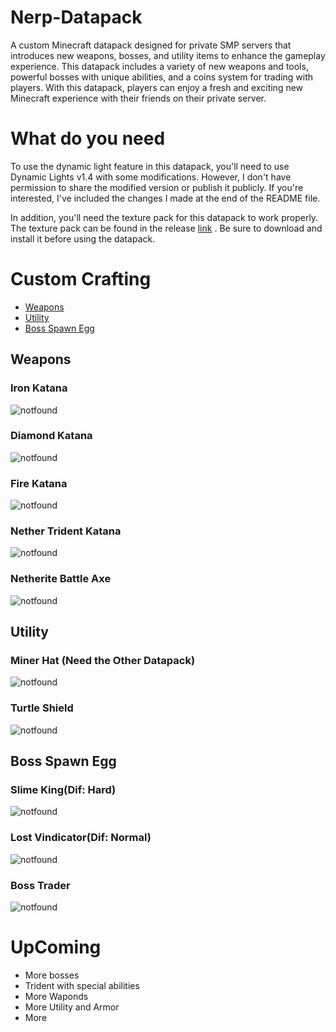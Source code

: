 # Nerp-Datapack
 A custom Minecraft datapack designed for private SMP servers that introduces new weapons, bosses, and utility items to enhance the gameplay experience. This datapack includes a variety of new weapons and tools, powerful bosses with unique abilities, and a coins system for trading with players. With this datapack, players can enjoy a fresh and exciting new Minecraft experience with their friends on their private server.
 
 # What do you need
  To use the dynamic light feature in this datapack, you'll need to use Dynamic Lights v1.4 with some modifications. However, I don't have permission to share the modified version or publish it publicly. If you're interested, I've included the changes I made at the end of the README file.
  
  In addition, you'll need the texture pack for this datapack to work properly. The texture pack can be found in the release [link](https://github.com/Jpsloureiro2002/Nerp-Datapack/releases/tag/Alpha) . Be sure to download and install it before using the datapack.
# Custom Crafting

- [Weapons](https://github.com/Jpsloureiro2002/Nerp-Datapack/edit/main/README.md#weapons)
- [Utility](https://github.com/Jpsloureiro2002/Nerp-Datapack/edit/main/README.md#utility)
- [Boss Spawn Egg](https://github.com/Jpsloureiro2002/Nerp-Datapack/edit/main/README.md#boss-spawn-egg)

## Weapons
### Iron Katana
![notfound](https://raw.githubusercontent.com/Jpsloureiro2002/Nerp-Datapack/main/crafts/katana.png)

### Diamond Katana
![notfound](https://raw.githubusercontent.com/Jpsloureiro2002/Nerp-Datapack/main/crafts/diamond_katana.png)

### Fire Katana
![notfound](https://raw.githubusercontent.com/Jpsloureiro2002/Nerp-Datapack/main/crafts/katana_fire.png)

### Nether Trident Katana
![notfound](https://raw.githubusercontent.com/Jpsloureiro2002/Nerp-Datapack/main/crafts/nether-trident.png)

### Netherite Battle Axe
![notfound](https://raw.githubusercontent.com/Jpsloureiro2002/Nerp-Datapack/main/crafts/netherite-axe.png)

## Utility
### Miner Hat (Need the Other Datapack)
![notfound](https://raw.githubusercontent.com/Jpsloureiro2002/Nerp-Datapack/main/crafts/miner_hat.png)

### Turtle Shield
![notfound](https://raw.githubusercontent.com/Jpsloureiro2002/Nerp-Datapack/main/crafts/turtel-shield.png)

## Boss Spawn Egg
### Slime King(Dif: Hard)
![notfound](https://raw.githubusercontent.com/Jpsloureiro2002/Nerp-Datapack/main/crafts/king-slime.png)
### Lost Vindicator(Dif: Normal)
![notfound](https://raw.githubusercontent.com/Jpsloureiro2002/Nerp-Datapack/main/crafts/lost_vindicator.png)
### Boss Trader
![notfound](https://raw.githubusercontent.com/Jpsloureiro2002/Nerp-Datapack/main/crafts/boss_trader.png)

# UpComing
- More bosses
- Trident with special abilities
- More Waponds
- More Utility and Armor
- More
